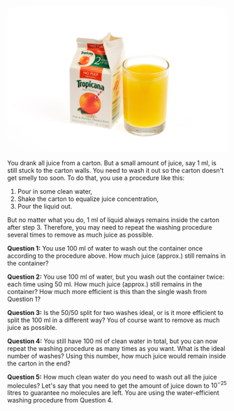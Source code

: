 ![](carton.png)

You drank all juice from a carton. But a small amount of juice, say 1 ml, is still stuck to the carton walls. You need to wash it out so the carton doesn't get smelly too soon. To do that, you use a procedure like this:

1. Pour in some clean water,
2. Shake the carton to equalize juice concentration,
3. Pour the liquid out.

But no matter what you do, 1 ml of liquid always remains inside  the carton after step 3. Therefore, you may need to repeat the washing procedure several times to remove as much juice as possible.

**Question 1:** You use 100 ml of water to wash out the container once according to the procedure above. How much juice (approx.) still remains in the container?

**Question 2:** You use 100 ml of water, but you wash out the container twice: each time using 50 ml. How much juice (approx.) still remains in the container? How much more efficient is this than the single wash from Question 1?

**Question 3:** Is the 50/50 split for two washes ideal, or is it more efficient to split the 100 ml in a different way? You of course want to remove as much juice as possible.

**Question 4:** You still have 100 ml of clean water in total, but you can now repeat the washing procedure as many times as you want. What is the ideal number of washes? Using this number, how much juice would remain inside the carton in the end?

**Question 5:** How much clean water do you need to wash out all the juice molecules? Let's say that you need to get the amount of juice down to $10^{-25}$ litres to guarantee no molecules are left. You are using the water-efficient washing procedure from Question 4.
